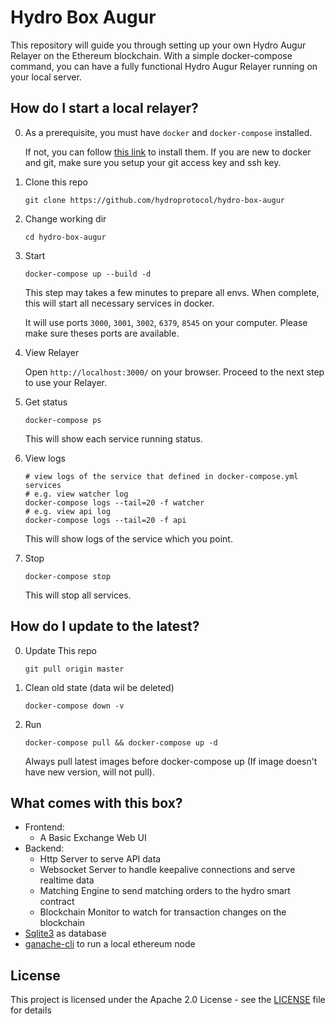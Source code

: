 # Hydro Box Augur

This repository will guide you through setting up your own Hydro Augur Relayer on the Ethereum blockchain. With a simple docker-compose command, you can have a fully functional Hydro Augur Relayer running on your local server.

## How do I start a local relayer?

0.  As a prerequisite, you must have `docker` and `docker-compose` installed.

    If not, you can follow [this link](https://docs.docker.com/compose/install/) to install them.
    If you are new to docker and git, make sure you setup your git access key and ssh key.

1.  Clone this repo

        git clone https://github.com/hydroprotocol/hydro-box-augur

1.  Change working dir

        cd hydro-box-augur

1.  Start

        docker-compose up --build -d

    This step may takes a few minutes to prepare all envs.
    When complete, this will start all necessary services in docker.

    It will use ports `3000`, `3001`, `3002`, `6379`, `8545` on your computer. Please make sure theses ports are available.

1.  View Relayer

    Open `http://localhost:3000/` on your browser. Proceed to the next step to use your Relayer.

1.  Get status

        docker-compose ps

    This will show each service running status.

1.  View logs

        # view logs of the service that defined in docker-compose.yml services
        # e.g. view watcher log
        docker-compose logs --tail=20 -f watcher
        # e.g. view api log
        docker-compose logs --tail=20 -f api

    This will show logs of the service which you point.

1.  Stop

        docker-compose stop

    This will stop all services.

## How do I update to the latest?

0.  Update This repo

        git pull origin master

1.  Clean old state (data wil be deleted)

        docker-compose down -v

1.  Run

        docker-compose pull && docker-compose up -d

    Always pull latest images before docker-compose up (If image doesn't have new version, will not pull).

## What comes with this box?

- Frontend:
  - A Basic Exchange Web UI
- Backend:
  - Http Server to serve API data
  - Websocket Server to handle keepalive connections and serve realtime data
  - Matching Engine to send matching orders to the hydro smart contract
  - Blockchain Monitor to watch for transaction changes on the blockchain
- [Sqlite3](https://www.sqlite.org/index.html) as database
- [ganache-cli](https://github.com/trufflesuite/ganache-cli) to run a local ethereum node

## License

This project is licensed under the Apache 2.0 License - see the [LICENSE](LICENSE) file for details
